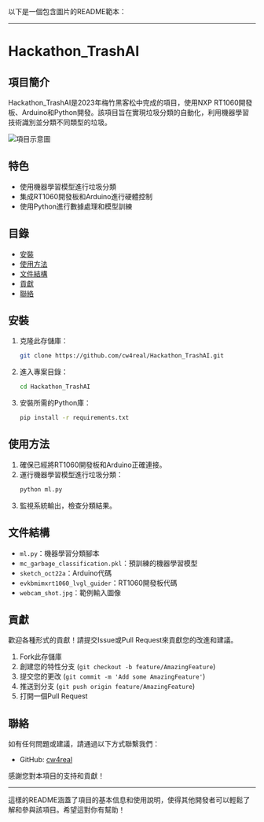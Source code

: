 以下是一個包含圖片的README範本：

---

# Hackathon_TrashAI

## 項目簡介

Hackathon_TrashAI是2023年梅竹黑客松中完成的項目，使用NXP RT1060開發板、Arduino和Python開發。該項目旨在實現垃圾分類的自動化，利用機器學習技術識別並分類不同類型的垃圾。

![項目示意圖](https://github.com/cw4real/Hackathon_TrashAI/blob/main/webcam_shot.jpg)

## 特色

- 使用機器學習模型進行垃圾分類
- 集成RT1060開發板和Arduino進行硬體控制
- 使用Python進行數據處理和模型訓練

## 目錄

- [安裝](#安裝)
- [使用方法](#使用方法)
- [文件結構](#文件結構)
- [貢獻](#貢獻)
- [聯絡](#聯絡)

## 安裝

1. 克隆此存儲庫：
    ```sh
    git clone https://github.com/cw4real/Hackathon_TrashAI.git
    ```
2. 進入專案目錄：
    ```sh
    cd Hackathon_TrashAI
    ```
3. 安裝所需的Python庫：
    ```sh
    pip install -r requirements.txt
    ```

## 使用方法

1. 確保已經將RT1060開發板和Arduino正確連接。
2. 運行機器學習模型進行垃圾分類：
    ```sh
    python ml.py
    ```
3. 監視系統輸出，檢查分類結果。

## 文件結構

- `ml.py`：機器學習分類腳本
- `mc_garbage_classification.pkl`：預訓練的機器學習模型
- `sketch_oct22a`：Arduino代碼
- `evkbmimxrt1060_lvgl_guider`：RT1060開發板代碼
- `webcam_shot.jpg`：範例輸入圖像

## 貢獻

歡迎各種形式的貢獻！請提交Issue或Pull Request來貢獻您的改進和建議。

1. Fork此存儲庫
2. 創建您的特性分支 (`git checkout -b feature/AmazingFeature`)
3. 提交您的更改 (`git commit -m 'Add some AmazingFeature'`)
4. 推送到分支 (`git push origin feature/AmazingFeature`)
5. 打開一個Pull Request

## 聯絡

如有任何問題或建議，請通過以下方式聯繫我們：

- GitHub: [cw4real](https://github.com/cw4real)

感謝您對本項目的支持和貢獻！

---

這樣的README涵蓋了項目的基本信息和使用說明，使得其他開發者可以輕鬆了解和參與該項目。希望這對你有幫助！
